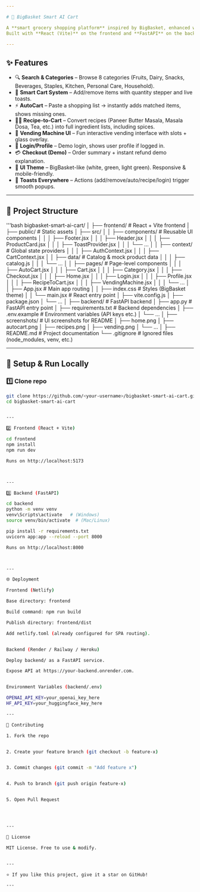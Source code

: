 ```yaml
---

# 🛒 BigBasket Smart AI Cart

A **smart grocery shopping platform** inspired by BigBasket, enhanced with **AI-powered features** like AutoCart, Recipe-to-Cart, and a virtual Vending Machine.  
Built with **React (Vite)** on the frontend and **FastAPI** on the backend, with OpenAI/HuggingFace integration for smart list + recipe handling.

---
```


## ✨ Features

- 🔍 **Search & Categories** – Browse 8 categories (Fruits, Dairy, Snacks, Beverages, Staples, Kitchen, Personal Care, Household).  
- 🛒 **Smart Cart System** – Add/remove items with quantity stepper and live toasts.  
- ⚡ **AutoCart** – Paste a shopping list → instantly adds matched items, shows missing ones.  
- 🧑‍🍳 **Recipe-to-Cart** – Convert recipes (Paneer Butter Masala, Masala Dosa, Tea, etc.) into full ingredient lists, including spices.  
- 🧃 **Vending Machine UI** – Fun interactive vending interface with slots + glass overlay.  
- 👤 **Login/Profile** – Demo login, shows user profile if logged in.  
- 💳 **Checkout (Demo)** – Order summary + instant refund demo explanation.  
- 🎨 **UI Theme** – BigBasket-like (white, green, light green). Responsive & mobile-friendly.  
- 🔔 **Toasts Everywhere** – Actions (add/remove/auto/recipe/login) trigger smooth popups.  

---

## 📂 Project Structure

'''bash
bigbasket-smart-ai-cart/
│
├── frontend/                  # React + Vite frontend
│   ├── public/                # Static assets
│   ├── src/
│   │   ├── components/        # Reusable UI components
│   │   │   ├── Footer.jsx
│   │   │   ├── Header.jsx
│   │   │   ├── ProductCard.jsx
│   │   │   ├── ToastProvider.jsx
│   │   │   └── ...
│   │   ├── context/           # Global state providers
│   │   │   ├── AuthContext.jsx
│   │   │   ├── CartContext.jsx
│   │   ├── data/              # Catalog & mock product data
│   │   │   ├── catalog.js
│   │   │   └── ...
│   │   ├── pages/             # Page-level components
│   │   │   ├── AutoCart.jsx
│   │   │   ├── Cart.jsx
│   │   │   ├── Category.jsx
│   │   │   ├── Checkout.jsx
│   │   │   ├── Home.jsx
│   │   │   ├── Login.jsx
│   │   │   ├── Profile.jsx
│   │   │   ├── RecipeToCart.jsx
│   │   │   ├── VendingMachine.jsx
│   │   │   └── ...
│   │   ├── App.jsx            # Main app routing
│   │   ├── index.css          # Styles (BigBasket theme)
│   │   └── main.jsx           # React entry point
│   ├── vite.config.js
│   ├── package.json
│   └── ...
│
├── backend/                   # FastAPI backend
│   ├── app.py                 # FastAPI entry point
│   ├── requirements.txt       # Backend dependencies
│   ├── .env.example           # Environment variables (API keys etc.)
│   └── ...
│
├── screenshots/               # UI screenshots for README
│   ├── home.png
│   ├── autocart.png
│   ├── recipes.png
│   ├── vending.png
│   └── ...
│
├── README.md                  # Project documentation
└── .gitignore                 # Ignored files (node_modules, venv, etc.)

---

## 🚀 Setup & Run Locally

### 1️⃣ Clone repo
```bash
git clone https://github.com/<your-username>/bigbasket-smart-ai-cart.git
cd bigbasket-smart-ai-cart


---

2️⃣ Frontend (React + Vite)

cd frontend
npm install
npm run dev

Runs on http://localhost:5173



---

3️⃣ Backend (FastAPI)

cd backend
python -m venv venv
venv\Scripts\activate   # (Windows)
source venv/bin/activate  # (Mac/Linux)

pip install -r requirements.txt
uvicorn app:app --reload --port 8000

Runs on http://localhost:8000



---

🌐 Deployment

Frontend (Netlify)

Base directory: frontend

Build command: npm run build

Publish directory: frontend/dist

Add netlify.toml (already configured for SPA routing).


Backend (Render / Railway / Heroku)

Deploy backend/ as a FastAPI service.

Expose API at https://your-backend.onrender.com.


Environment Variables (backend/.env)

OPENAI_API_KEY=your_openai_key_here
HF_API_KEY=your_huggingface_key_here

---

🤝 Contributing

1. Fork the repo


2. Create your feature branch (git checkout -b feature-x)


3. Commit changes (git commit -m "Add feature x")


4. Push to branch (git push origin feature-x)


5. Open Pull Request




---

📜 License

MIT License. Free to use & modify.


---

⭐ If you like this project, give it a star on GitHub!

---



